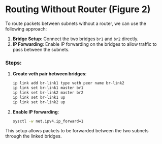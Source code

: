 # Routing Without Router (Figure 2)

To route packets between subnets without a router, we can use the following approach:

1. **Bridge Setup**: Connect the two bridges `br1` and `br2` directly.
2. **IP Forwarding**: Enable IP forwarding on the bridges to allow traffic to pass between the subnets.

### Steps:

1. **Create veth pair between bridges**:
    ```bash
    ip link add br-link1 type veth peer name br-link2
    ip link set br-link1 master br1
    ip link set br-link2 master br2
    ip link set br-link1 up
    ip link set br-link2 up
    ```

2. **Enable IP forwarding**:
    ```bash
    sysctl -w net.ipv4.ip_forward=1
    ```

This setup allows packets to be forwarded between the two subnets through the linked bridges.

